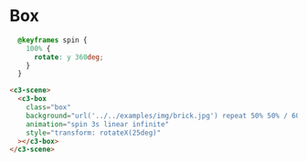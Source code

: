 <!--
  dest: elements/Box.html
-->
# Box

<!-- Example -->
```css
  @keyframes spin {
    100% {
      rotate: y 360deg;
    }
  }
```

```html
<c3-scene>
  <c3-box
    class="box"
    background="url('../../examples/img/brick.jpg') repeat 50% 50% / 600px 400px"
    animation="spin 3s linear infinite"
    style="transform: rotateX(25deg)"
  ></c3-box>
</c3-scene>
```